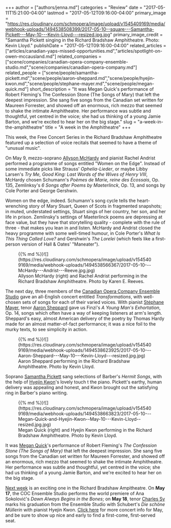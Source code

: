 +++
author = ["authors/jenna.md"]
categories = "Review"
date = "2017-05-11T15:21:00-04:00"
lastmod = "2017-05-12T09:16:00-04:00"
primary_image = "https://res.cloudinary.com/schmopera/image/upload/v1545409169/media/webhook-uploads/1494538508399/2017-05-10--square---Samantha-Pickett---May-10---Kevin-Lloyd---resized.jpg.jpg"
primary_image_credit = "Samantha Pickett singing in the Richard Bradshaw Amphitheatre. Photo: Kevin Lloyd."
publishDate = "2017-05-12T09:16:00-04:00"
related_articles = ["articles/canadian-yaps-missed-opportunities.md","articles/spotlight-on-owen-mccausland.md"]
related_companies = ["scene/companies/canadian-opera-company-ensemble-studio.md","scene/companies/canadian-opera-company.md"]
related_people = ["scene/people/samantha-pickett.md","scene/people/aaron-sheppard.md","scene/people/hyejin-kwon.md","scene/people/stephane-mayer.md","scene/people/megan-quick.md"]
short_description = "It was Megan Quick&#039;s performance of Robert Fleming&#039;s The Confession Stone (The Songs of Mary) that left the deepest impression. She sang five songs from the Canadian set written for Maureen Forrester, and showed off an enormous, rich mezzo that seemed to shake the intimate Amphitheatre. Her performance was subtle and thoughtful, yet centred in the voice; she had us thinking of a young Jamie Barton, and we&#039;re excited to hear her on the big stage."
slug = "a-week-in-the-amphitheatre"
title = "A week in the Amphitheatre"
+++

This week, the Free Concert Series in the Richard Bradshaw Amphitheatre featured up a selection of voice recitals that seemed to have a theme of "unusual music". 

On May 9, mezzo-soprano [Allyson McHardy](/scene/people/allyson-mchardy/) and pianist Rachel Andrist performed a programme of songs entitled "Women on the Edge". Instead of some immediate picks like Strauss' *Ophelia-Lieder*, or maybe Libby Larsen's *Try Me, Good King: Last Words of the Wives of Henry VIII*, McHardy chosen Schumann's *Poèmes de Marie, reine des Écossais*, Op. 135, Zemlinksy's *6 Songs after Poems by Maeterlinck*, Op. 13, and songs by Cole Porter and George Gershwin.

Women on the edge, indeed. Schumann's song cycle tells the heart-wrenching story of Mary Stuart, Queen of Scots in fragmented snapshots; in muted, understated settings, Stuart sings of her country, her son, and her life in prison. Zemlinsky's settings of Maeterlinck poems are depressing at face value, but they have that storytelling quality - complete with the rule of three - that makes you lean in and listen. McHardy and Andrist closed the heavy programme with some well-timed humour, in Cole Porter's *What Is This Thing Called Love?* and Gershwin's *The Lorelei* (which feels like a first-person version of Hall & Oates' "Maneater").

<figure data-type="image">{{% md %}}![](https://res.cloudinary.com/schmopera/image/upload/v1545409169/media/webhook-uploads/1494538566367/2017-05-10---McHardy---Andrist---Reeve.jpg.jpg)
<figcaption>Allyson McHardy (right) and Rachel Andrist performing in the Richard Bradshaw Amphitheatre. Photo by Karen E. Reeves.</figcaption>
</figure>

The next day, three members of the [Canadian Opera Company Ensemble Studio](/scene/companies/canadian-opera-company-ensemble-studio/) gave an all-English concert entitled *Transformations*, with well-chosen sets of songs for each of their varied voices. With pianist [Stéphane Mayer](/scene/people/stephane-mayer/), tenor [Aaron Sheppard](/scene/people/aaron-sheppard/) gave us Finzi's *A Young Man's Exhortation*, Op. 14, songs which often have a way of keeping listeners at arm's length. Sheppard's easy, almost American delivery of the poetry by Thomas Hardy made for an almost matter-of-fact performance; it was a nice foil to the murky texts, to see simplicity in action.

<figure data-type="image">{{% md %}}![](https://res.cloudinary.com/schmopera/image/upload/v1545409169/media/webhook-uploads/1494538623925/2017-05-10---Aaron-Sheppard---May-10---Kevin-Lloyd---resized.jpg.jpg)
<figcaption>Aaron Sheppard performing in the Richard Bradshaw Amphitheatre. Photo by Kevin Lloyd.</figcaption>
</figure>

Soprano [Samantha Pickett](/spotlight-on-samantha-pickett/) sang selections of Barber's *Hermit Songs*, with the help of [Hyejin Kwon](/scene/people/hyejin-kwon/)'s lovely touch t the piano. Pickett's earthy, human delivery was appealing and honest, and Kwon brought out the satisfying ring in Barber's piano writing.

<figure data-type="image">{{% md %}}![](https://res.cloudinary.com/schmopera/image/upload/v1545409169/media/webhook-uploads/1494538663823/2017-05-10---Megan-Quick-and-Hyejin-Kwon--May-10---Kevin-Lloyd--resized.jpg.jpg)
<figcaption>Megan Quick (right) and Hyejin Kwon performing in the Richard Bradshaw Amphitheatre. Photo by Kevin Lloyd.</figcaption>
</figure>

It was [Megan Quick](/scene/people/megan-quick/)'s performance of Robert Fleming's *The Confession Stone (The Songs of Mary)* that left the deepest impression. She sang five songs from the Canadian set written for Maureen Forrester, and showed off an enormous, rich mezzo that seemed to shake the intimate Amphitheatre. Her performance was subtle and thoughtful, yet centred in the voice; she had us thinking of a young Jamie Barton, and we're excited to hear her on the big stage.

[Next week](http://www.coc.ca/PerformancesAndTickets/FreeConcertSeries/May.aspx) is an exciting one in the Richard Bradshaw Ampitheatre. On **May 17**, the COC Ensemble Studio performs the world premiere of Ana Sokolović's *Dawn Always Begins in the Bones*; on **May 18**, tenor [Charles Sy](/scene/people/charles-sy/) marks his graduation from the Ensemble Studio with Schubert's *Die schöne Müllerin* with pianist Hyejin Kwon. [Click here](http://www.coc.ca/PerformancesAndTickets/FreeConcertSeries/May.aspx) for more concert info for May, and be sure to show up nice and early to find a first-come, first-served seat.
